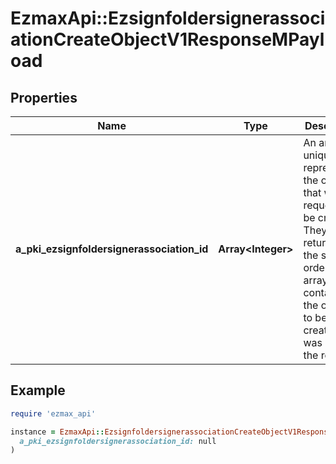 # EzmaxApi::EzsignfoldersignerassociationCreateObjectV1ResponseMPayload

## Properties

| Name | Type | Description | Notes |
| ---- | ---- | ----------- | ----- |
| **a_pki_ezsignfoldersignerassociation_id** | **Array&lt;Integer&gt;** | An array of unique IDs representing the object that were requested to be created.  They are returned in the same order as the array containing the objects to be created that was sent in the request. |  |

## Example

```ruby
require 'ezmax_api'

instance = EzmaxApi::EzsignfoldersignerassociationCreateObjectV1ResponseMPayload.new(
  a_pki_ezsignfoldersignerassociation_id: null
)
```

